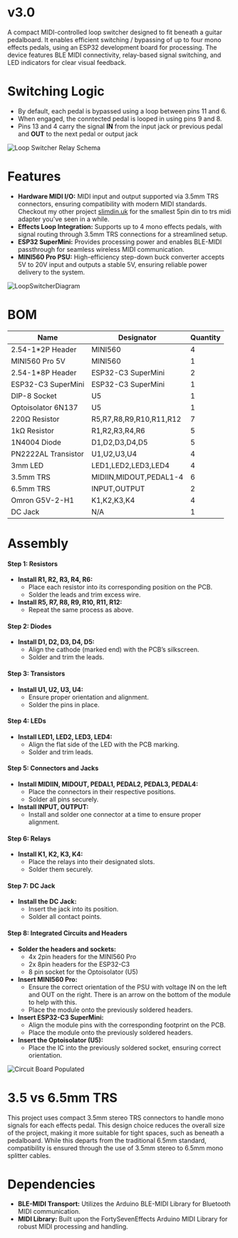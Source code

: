 # v3.0
A compact MIDI-controlled loop switcher designed to fit beneath a guitar pedalboard. It enables efficient switching / bypassing of up to four mono effects pedals, using an ESP32 development board for processing. The device features BLE MIDI connectivity, relay-based signal switching, and LED indicators for clear visual feedback.

# Switching Logic
- By default, each pedal is bypassed using a loop between pins 11 and 6.
- When engaged, the conntected pedal is looped in using pins 9 and 8.
- Pins 13 and 4 carry the signal **IN** from the input jack or previous pedal and **OUT** to the next pedal or output jack

![Loop Switcher Relay Schema](https://github.com/user-attachments/assets/c99659fc-116c-4d3b-bc2b-e44422bc4c06)

# Features
- **Hardware MIDI I/O:** MIDI input and output supported via 3.5mm TRS connectors, ensuring compatibility with modern MIDI standards. Checkout my other project [slimdin.uk](https://slimdin.uk) for the smallest 5pin din to trs midi adapter you've seen in a while.
- **Effects Loop Integration:** Supports up to 4 mono effects pedals, with signal routing through 3.5mm TRS connections for a streamlined setup.
- **ESP32 SuperMini:** Provides processing power and enables BLE-MIDI passthrough for seamless wireless MIDI communication.
- **MINI560 Pro PSU:** High-efficiency step-down buck converter accepts 5V to 20V input and outputs a stable 5V, ensuring reliable power delivery to the system.
  
![LoopSwitcherDiagram](https://github.com/user-attachments/assets/ce536639-fe6f-47b1-a9bc-3814a44265fb)

# BOM
| **Name**           | **Designator**          | **Quantity** |
|--------------------|-------------------------|--------------|
| 2.54-1*2P Header   | MINI560                 | 4            |
| MINI560 Pro 5V     | MINI560                 | 1            |
| 2.54-1*8P Header   | ESP32-C3 SuperMini      | 2            |
| ESP32-C3 SuperMini | ESP32-C3 SuperMini      | 1            |
| DIP-8 Socket       | U5                      | 1            |        
| Optoisolator 6N137 | U5                      | 1            |
| 220Ω Resistor      | R5,R7,R8,R9,R10,R11,R12 | 7            |
| 1kΩ Resistor       | R1,R2,R3,R4,R6          | 5            |
| 1N4004 Diode       | D1,D2,D3,D4,D5          | 5            |
| PN2222AL Transistor| U1,U2,U3,U4             | 4            |
| 3mm LED            | LED1,LED2,LED3,LED4     | 4            |
| 3.5mm TRS          | MIDIIN,MIDOUT,PEDAL1-4  | 6            |
| 6.5mm TRS          | INPUT,OUTPUT            | 2            |
| Omron G5V-2-H1     | K1,K2,K3,K4             | 4            |
| DC Jack            | N/A                     | 1            |

# Assembly

#### Step 1: Resistors
- **Install R1, R2, R3, R4, R6:**
  - Place each resistor into its corresponding position on the PCB.
  - Solder the leads and trim excess wire.
- **Install R5, R7, R8, R9, R10, R11, R12:**
  - Repeat the same process as above.

#### Step 2: Diodes
- **Install D1, D2, D3, D4, D5:**
  - Align the cathode (marked end) with the PCB’s silkscreen.
  - Solder and trim the leads.

#### Step 3: Transistors
- **Install U1, U2, U3, U4:**
  - Ensure proper orientation and alignment.
  - Solder the pins in place.

#### Step 4: LEDs
- **Install LED1, LED2, LED3, LED4:**
  - Align the flat side of the LED with the PCB marking.
  - Solder and trim leads.

#### Step 5: Connectors and Jacks
- **Install MIDIIN, MIDOUT, PEDAL1, PEDAL2, PEDAL3, PEDAL4:**
  - Place the connectors in their respective positions.
  - Solder all pins securely.
- **Install INPUT, OUTPUT:**
  - Install and solder one connector at a time to ensure proper alignment.

#### Step 6: Relays
- **Install K1, K2, K3, K4:**
  - Place the relays into their designated slots.
  - Solder them securely.

#### Step 7: DC Jack
- **Install the DC Jack:**
  - Insert the jack into its position.
  - Solder all contact points.

#### Step 8: Integrated Circuits and Headers
- **Solder the headers and sockets:**
  - 4x 2pin headers for the MINI560 Pro
  - 2x 8pin headers for the ESP32-C3
  - 8 pin socket for the Optoisolator (U5)
- **Insert MINI560 Pro:**
  - Ensure the correct orientation of the PSU with voltage IN on the left and OUT on the right. There is an arrow on the bottom of the module to help with this.
  - Place the module onto the previously soldered headers.
- **Insert ESP32-C3 SuperMini:**
  - Align the module pins with the corresponding footprint on the PCB.
  - Place the module onto the previously soldered headers.
- **Insert the Optoisolator (U5):**
  - Place the IC into the previously soldered socket, ensuring correct orientation.


![Circuit Board Populated](https://i.imgur.com/NJytogt.jpeg)

# 3.5 vs 6.5mm TRS
This project uses compact 3.5mm stereo TRS connectors to handle mono signals for each effects pedal. This design choice reduces the overall size of the project, making it more suitable for tight spaces, such as beneath a pedalboard. While this departs from the traditional 6.5mm standard, compatibility is ensured through the use of 3.5mm stereo to 6.5mm mono splitter cables. 

# Dependencies
- **BLE-MIDI Transport:** Utilizes the Arduino BLE-MIDI Library for Bluetooth MIDI communication.
- **MIDI Library:** Built upon the FortySevenEffects Arduino MIDI Library for robust MIDI processing and handling.
